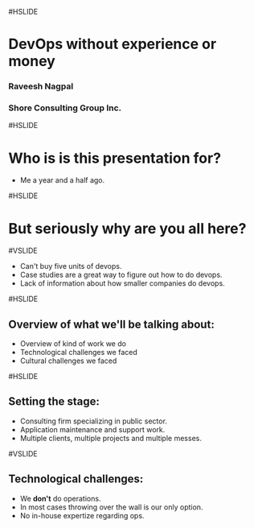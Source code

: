 #HSLIDE

# DevOps without experience or money
### Raveesh Nagpal
### Shore Consulting Group Inc.


#HSLIDE

# Who is is this presentation for?

- Me a year and a half ago. <!-- .element: class="fragment" -->


#HSLIDE

# But seriously why are you all here?


#VSLIDE

- Can't buy five units of devops. <!-- .element: class="fragment" -->
- Case studies are a great way to figure out how to do devops. <!-- .element: class="fragment" -->
- Lack of information about how smaller companies do devops. <!-- .element: class="fragment" -->


#HSLIDE

## Overview of what we'll be talking about:

<!-- .element: class="fragment" -->
  - Overview of kind of work we do 
  - Technological challenges we faced
  - Cultural challenges we faced


#HSLIDE

## Setting the stage:

- Consulting firm specializing in public sector.  <!-- .element: class="fragment" -->
- Application maintenance and support work. <!-- .element: class="fragment" -->
- Multiple clients, multiple projects and multiple messes. <!-- .element: class="fragment" -->


#VSLIDE

## Technological challenges:

- We __don't__ do operations.
- In most cases throwing over the wall is our only option.
- No in-house expertize regarding ops.